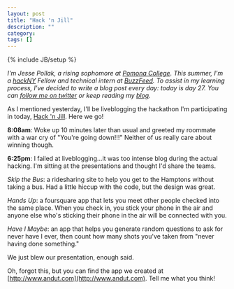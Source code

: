 ```yaml
---
layout: post
title: "Hack 'n Jill"
description: ""
category: 
tags: []
---
```

{% include JB/setup %}

*I'm Jesse Pollak, a rising sophomore at [Pomona College](http://pomona.edu). This summer, I'm a [hackNY](http://hackny.org) Fellow and technical intern at [BuzzFeed](http://buzzfeed.com). To assist in my learning process, I've decided to write a blog post every day: today is day 27. You can [follow me on twitter](http://twitter.com/jessepollak) or keep reading my [blog](http://jessepollak.me).*

As I mentioned yesterday, I'll be liveblogging the hackathon I'm participating in today, [Hack 'n Jill](http://hacknjill.com). Here we go!

**8:08am**: Woke up 10 minutes later than usual and greeted my roommate with a war cry of "You're going down!!!" Neither of us really care about winning though. 

**6:25pm**: I failed at liveblogging...it was too intense blog during the actual hacking. I'm sitting at the presentations and thought I'd share the teams.

*Skip the Bus*: a ridesharing site to help you get to the Hamptons without taking a bus. Had a little hiccup with the code, but the design was great.

*Hands Up*: a foursquare app that lets you meet other people checked into the same place. When you check in, you stick your phone in the air and anyone else who's sticking their phone in the air will be connected with you.

*Have I Maybe*: an app that helps you generate random questions to ask for never have I ever, then count how many shots you've taken from "never having done something."

We just blew our presentation, enough said.

Oh, forgot this, but you can find the app we created at [http://www.andut.com](http://www.andut.com). Tell me what you think!
